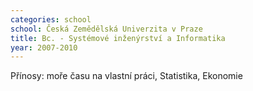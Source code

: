 ```yaml
---
categories: school
school: Česká Zemědělská Univerzita v Praze
title: Bc. - Systémové inženýrství a Informatika
year: 2007-2010 
---
```

Přínosy: moře času na vlastní práci, Statistika, Ekonomie

